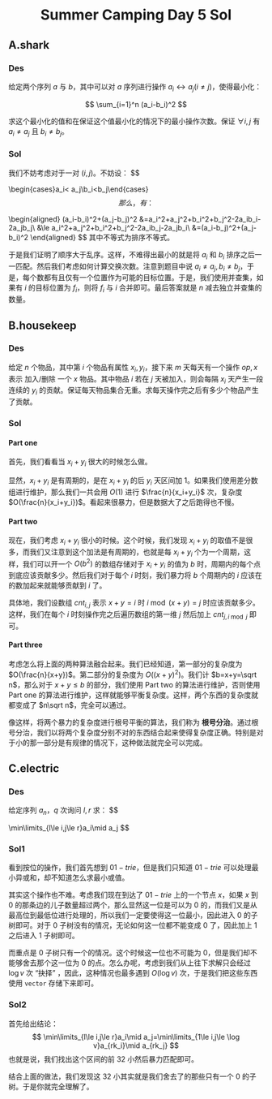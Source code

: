 # <center> Summer Camping Day 5 Sol </center>

## A.shark

### Des

给定两个序列 $a$ 与 $b$，其中可以对 $a$ 序列进行操作 $a_i\leftrightarrow a_j(i\not = j)$，使得最小化：

$$
\sum_{i=1}^n (a_i-b_i)^2
$$

求这个最小化的值和在保证这个值最小化的情况下的最小操作次数。保证 $\forall i, j$ 有 $a_i \not = a_j$ 且 $b_i\not = b_j$。

### Sol

我们不妨考虑对于一对 $(i,j)$。不妨设：
$$

\begin{cases}a_i< a_j\\b_i<b_j\end{cases}
$$
那么，有：
$$

\begin{aligned}
(a_i-b_i)^2+(a_j-b_j)^2
&=a_i^2+a_j^2+b_i^2+b_j^2-2a_ib_i-2a_jb_j\\
&\le a_i^2+a_j^2+b_i^2+b_j^2-2a_ib_j-2a_jb_i\\
&=(a_i-b_j)^2+(a_j-b_i)^2
\end{aligned}
$$
其中不等式为排序不等式。

于是我们证明了顺序大于乱序。这样，不难得出最小的就是将 $a_i$ 和 $b_i$ 排序之后一一匹配。然后我们考虑如何计算交换次数。注意到题目中说 $a_i\not =a_j,b_i\not =b_j$，于是，每个数都有且仅有一个位置作为可能的目标位置。于是，我们使用并查集，如果有 $i$ 的目标位置为 $f_i$，则将 $f_i$ 与 $i$ 合并即可。最后答案就是 $n$ 减去独立并查集的数量。

## B.housekeep

### Des

给定 $n$ 个物品，其中第 $i$ 个物品有属性 $x_i,y_i$，接下来 $m$ 天每天有一个操作 $op,x$ 表示 加入/删除 一个 $x$ 物品。其中物品 $i$ 若在 $j$ 天被加入，则会每隔 $x_i$ 天产生一段连续的 $y_i$ 的贡献。保证每天物品集合无重。求每天操作完之后有多少个物品产生了贡献。

### Sol

#### Part one

首先，我们看看当 $x_i+y_i$ 很大的时候怎么做。

显然，$x_i+y_i$ 是有周期的，是在 $x_i+y_i$ 的后 $y_i$ 天区间加 $1$。如果我们使用差分数组进行维护，那么我们一共会用 $O(1)$ 进行 $\frac{n}{x_i+y_i}$ 次，复杂度 $O(\frac{n}{x_i+y_i})$。看起来很暴力，但是数据大了之后跑得也不慢。

#### Part two

现在，我们考虑 $x_i+y_i$ 很小的时候。这个时候，我们发现 $x_i+y_i$ 的取值不是很多，而我们又注意到这个加法是有周期的，也就是每 $x_i+y_i$ 个为一个周期，这样，我们可以开一个 $O(b^2)$ 的数组存储对于 $x_i+y_i$ 的值为 $b$ 时，周期内的每个点到底应该贡献多少。然后我们对于每个 $i$ 时刻，我们暴力将 $b$ 个周期内的 $i$ 应该在的数加起来就能够贡献到 $i$ 了。

具体地，我们设数组 $cnt_{i,j}$ 表示 $x+y=i$ 时 $i\bmod (x+y)=j$ 时应该贡献多少。这样，我们在每个 $i$ 时刻操作完之后遍历数组的第一维 $j$ 然后加上 $cnt_{j,i\bmod j}$ 即可。

#### Part three

考虑怎么将上面的两种算法融合起来。我们已经知道，第一部分的复杂度为 $O(\frac{n}{x+y})$。第二部分的复杂度为 $O((x+y)^2)$。我们计 $b=x+y=\sqrt n$，那么对于 $x+y\le b$ 的部分，我们使用 Part two 的算法进行维护，否则使用 Part one 的算法进行维护，这样就能够平衡复杂度。这样，两个东西的复杂度就都变成了 $n\sqrt n$，完全可以通过。

像这样，将两个暴力的复杂度进行根号平衡的算法，我们称为 **根号分治**。通过根号分治，我们以将两个复杂度分别不对的东西结合起来使得复杂度正确。特别是对于小的那一部分是有规律的情况下，这种做法就完全可以完成。

## C.electric

### Des

给定序列 $a_n$，$q$ 次询问 $l,r$ 求：
$$

\min\limits_{l\le i,j\le r}a_i\mid a_j
$$

### Sol1

看到按位的操作，我们首先想到 $01-trie$，但是我们只知道 $01-trie$ 可以处理最小异或和，却不知道怎么求最小或值。

其实这个操作也不难。考虑我们现在到达了 $01-trie$ 上的一个节点 $x$，如果 $x$ 到 $0$ 的那条边的儿子数量超过两个，那么显然这一位是可以为 $0$ 的，而我们又是从最高位到最低位进行处理的，所以我们一定要使得这一位最小，因此进入 $0$ 的子树即可。对于 $0$ 子树没有的情况，无论如何这一位都不能变成 $0$ 了，因此加上 $1$ 之后进入 $1$ 子树即可。

而重点是 $0$ 子树只有一个的情况。这个时候这一位也不可能为 $0$，但是我们却不能够舍去那个这一位为 $0$ 的点。怎么办呢，考虑到我们从上往下求解只会经过 $\log v$ 次 “抉择” ，因此，这种情况也最多遇到 $O(\log v)$ 次，于是我们把这些东西使用 `vector` 存储下来即可。

### Sol2

首先给出结论：
$$
\min\limits_{l\le i,j\le r}a_i\mid a_j=\min\limits_{1\le i,j\le \log v}a_{rk_i}\mid a_{rk_j}
$$
也就是说，我们找出这个区间的前 $32$ 小然后暴力匹配即可。

结合上面的做法，我们发现这 $32$ 小其实就是我们舍去了的那些只有一个 $0$ 的子树。于是你就完全理解了。

